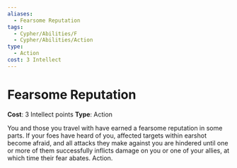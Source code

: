 ```yaml
---
aliases:
  - Fearsome Reputation
tags:
  - Cypher/Abilities/F
  - Cypher/Abilities/Action
type:
  - Action
cost: 3 Intellect
---
```


# Fearsome Reputation

**Cost**: 3 Intellect points
**Type**: Action

You and those you travel with have earned a fearsome reputation in some parts. If your foes have heard of you, affected targets within earshot become afraid, and all attacks they make against you are hindered until one or more of them successfully inflicts damage on you or one of your allies, at which time their fear abates. Action.
